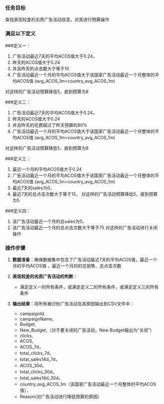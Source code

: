 ### 任务目标
查找表现较差的劣质广告活动信息，对其进行预算操作

### 满足以下定义

###定义一：
1. 广告活动最近7天的平均ACOS值大于0.24，
2. 昨天的ACOS值大于0.24
3. 并且昨天的点击数大于等于10
4. 广告活动最近一个月的平均ACOS值大于该国家广告活动最近一个月整体的平均ACOS值
(avg_ACOS_1m>country_avg_ACOS_1m)

对这样的广告活动预算降低5，直到预算为8

###定义二：
1. 广告活动最近7天的平均ACOS值大于0.24，
2. 昨天的ACOS值大于0.24
3. 并且昨天的花费超过了昨天预算的80%
4. 广告活动最近一个月的平均ACOS值大于该国家广告活动最近一个月整体的平均ACOS值
(avg_ACOS_1m>country_avg_ACOS_1m)

对这样的广告活动预算降低5，直到预算为8

###定义三：
1. 最近一个月的平均ACOS值大于0.24
2. 广告活动最近一个月的平均ACOS值大于该国家广告活动最近一个月整体的平均ACOS值
(avg_ACOS_1m>country_avg_ACOS_1m)
3. 最近7天的sales为0，
4. 最近7天的总点击次数大于等于15，
对这样的广告活动预算降低5，直到预算为5

###定义四：
1. 该广告活动最近一个月的总sales为0，
2. 该广告活动最近一个月的总点击次数大于等于75
对这样的广告活动进行关闭操作



### 操作步骤
1. **数据准备**：确保数据集中包含了广告活动最近7天的平均ACOS值，最近一个月的平均ACOS值
，最近一个月的的总销售、总点击次数

2. **表现较差的劣质广告活动的判断**：
   - 满足定义一的所有条件，或满足定义二的所有条件，或满足定义三的所有条件

3. **输出结果**：将所有被识别广告活动及其原因输出到CSV文件中：
   - campaignId,
   - campaignName,
   - Budget,
   - New_Budget,（对于要关闭的广告活动，New Budget输出为“关闭”）
   - clicks,
   - ACOS,
   - ACOS_7d，
   - total_clicks_7d，
   - total_sales14d_7d，
   - ACOS_30d，
   - total_clicks_30d，
   - total_sales14d_30d，
   - country_avg_ACOS_1m（该国家广告活动最近一个月整体的平均ACOS值），
   - Reason(对广告活动进行降低预算的原因)
